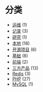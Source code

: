 # 分类
- [运维](./运维.md) (1) 
- [记录](./记录.md) (3) 
- [研究](./研究.md) (1) 
- [本地](./本地.md) (18) 
- [开源项目](./开源项目.md) (6) 
- [基础](./基础.md) (8) 
- [前端](./前端.md) (2) 
- [三方产品](./三方产品.md) (13) 
- [Redis](./Redis.md) (3) 
- [PHP](./PHP.md) (27) 
- [MySQL](./MySQL.md) (1) 

